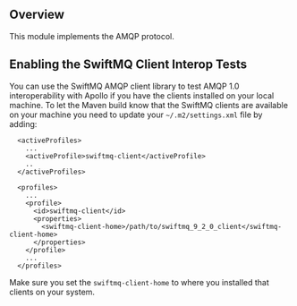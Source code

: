 ## Overview

This module implements the AMQP protocol.

## Enabling the SwiftMQ Client Interop Tests

You can use the SwiftMQ AMQP client library to test AMQP 1.0
interoperability with Apollo if you have the clients installed
on your local machine.  To let the Maven build know that the SwiftMQ
clients are available on your machine you need to update
your `~/.m2/settings.xml` file by adding:

      <activeProfiles>
        ...
        <activeProfile>swiftmq-client</activeProfile>
        ..
      </activeProfiles>
      
      <profiles>
        ...
        <profile>
          <id>swiftmq-client</id>
          <properties>
            <swiftmq-client-home>/path/to/swiftmq_9_2_0_client</swiftmq-client-home>
          </properties>
        </profile>
        ...
      </profiles>

Make sure you set the `swiftmq-client-home` to where you installed that clients on your
system.
